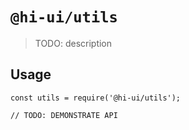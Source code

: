 # `@hi-ui/utils`

> TODO: description

## Usage

```
const utils = require('@hi-ui/utils');

// TODO: DEMONSTRATE API
```
